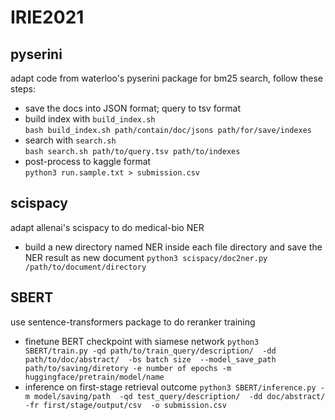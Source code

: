# IRIE2021
## pyserini
adapt code from waterloo's pyserini package for bm25 search, follow these steps:  
- save the docs into JSON format; query to tsv format  
- build index with `build_index.sh`  
`bash build_index.sh path/contain/doc/jsons path/for/save/indexes`  
- search with `search.sh`  
`bash search.sh path/to/query.tsv path/to/indexes`  
- post-process to kaggle format  
`python3 run.sample.txt > submission.csv`

## scispacy
adapt allenai's scispacy to do medical-bio NER
- build a new directory named NER inside each file directory and save the NER result as new document
`python3 scispacy/doc2ner.py /path/to/document/directory`

## SBERT
use sentence-transformers package to do reranker training
- finetune BERT checkpoint with siamese network
`python3 SBERT/train.py -qd path/to/train_query/description/ 
                        -dd path/to/doc/abstract/ 
                        -bs batch size 
                        --model_save_path path/to/saving/diretory
                        -e number of epochs
                        -m huggingface/pretrain/model/name`
- inference on first-stage retrieval outcome
`python3 SBERT/inference.py -m model/saving/path 
                            -qd test_query/description/ 
                            -dd doc/abstract/ 
                            -fr first/stage/output/csv 
                            -o submission.csv`
